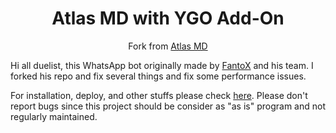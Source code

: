 <h1 align="center">
Atlas MD with YGO Add-On
</h1>

<p align="center">
Fork from <a href = "https://github.com/FantoX001/Atlas-MD">Atlas MD</a>
  
Hi all duelist, this WhatsApp bot originally made by <a href="https://github.com/FantoX001">FantoX</a> and his team. I forked his repo and fix several things and fix some performance issues.

For installation, deploy, and other stuffs please check <a href = "https://github.com/FantoX001/Atlas-MD">here</a>. Please don't report bugs since this project should be consider as "as is" program and not regularly maintained.
